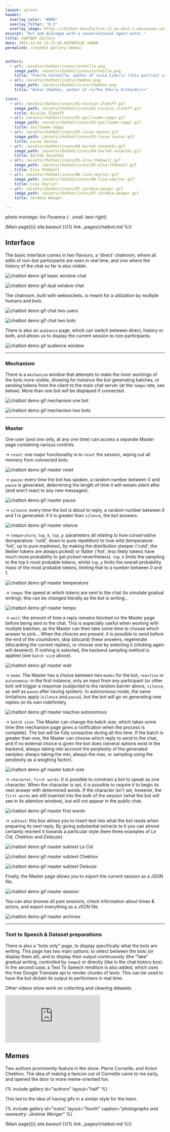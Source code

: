 ```yaml
---
layout: splash
header:
  overlay_color: "#000"
  overlay_filter: "0.2"
  overlay_image: https://chatbot-manufacture.s3.eu-west-2.amazonaws.com/Fovanna-chatbot-2021-37.webp
excerpt: "Act and dialogue with a conversational agent-actor."
title: CHATBOT Gallery
date: 2021-12-04 13:11:45.097804320 +0000 
permalink: /chatbot-gallery-demos/


authors:
  - url: /assets/chatbot/icons/corneille.png
    image_path: /assets/chatbot/icons/corneille.png
    title: "Pierre Corneille, author of <i>Le Cid</i> (this portrait is also the favicon for the bot site)"
  - url: /assets/chatbot/icons/chekhov.png
    image_path: /assets/chatbot/icons/chekhov.png
    title: "Anton Chekhov, author of <i>The Cherry Orchard</i>"

icons:
  - url: /assets/chatbot/icons/01-nicolas-zlatoff.gif
    image_path: /assets/chatbot/icons/01-nicolas-zlatoff.gif
    title: Nicolas Zlatoff
  - url: /assets/chatbot/icons/02-guillaume-ceppi.gif
    image_path: /assets/chatbot/icons/02-guillaume-ceppi.gif
    title: Guillaume Ceppi
  - url: /assets/chatbot/icons/03-lucas-savioz.gif
    image_path: /assets/chatbot/icons/03-lucas-savioz.gif
    title: Lucas Savioz
  - url: /assets/chatbot/icons/04-bartek-sozanski.gif
    image_path: /assets/chatbot/icons/04-bartek-sozanski.gif
    title: Bartek Sozanski
  - url: /assets/chatbot/icons/05-elsa-thébault.gif
    image_path: /assets/chatbot/icons/05-elsa-thébault.gif
    title: Elsa Thébault
  - url: /assets/chatbot/icons/06-lisa-veyrier.gif
    image_path: /assets/chatbot/icons/06-lisa-veyrier.gif
    title: Lisa Veyrier
  - url: /assets/chatbot/icons/07-jérémie-wenger.gif
    image_path: /assets/chatbot/icons/07-jérémie-wenger.gif
    title: Jérémie Wenger

---
```


*photo montage: Ivo Fovanna*
{: .small .text-right}

[Main page]({{ site.baseurl }}{% link _pages/chatbot.md %})

## Interface

The basic interface comes in two flavours, a 'direct' chatroom, where all edits of non-bot participants are seen in real time, and one where the history of the chat so far is also visible.

![chatbot demo gif basic window chat](https://chatbot-2021-demos.s3.eu-west-2.amazonaws.com/chat-cid.gif)

![chatbot demo gif dual window chat](https://chatbot-2021-demos.s3.eu-west-2.amazonaws.com/dual-cid.gif)

The chatroom, built with websockets, is meant for a utilization by multiple humans and bots.

![chatbot demo gif chat two users](https://chatbot-2021-demos.s3.eu-west-2.amazonaws.com/chat-two-users.gif)

![chatbot demo gif chat two bots](https://chatbot-2021-demos.s3.eu-west-2.amazonaws.com/chat-cid-two-bots.gif)

There is also an `audience` page, which can switch between direct, history or both, and allows us to display the current session to non-participants.

![chatbot demo gif audience window](https://chatbot-2021-demos.s3.eu-west-2.amazonaws.com/audience-cid.gif)

---

### Mechanism

There is a `mechanism` window that attempts to make the inner workings of the bots more visible, showing for instance the bot generating batches, or sending tokens from the client to the main chat server (at the `tempo` rate, see below). More than one bot will be displayed if connected.

![chatbot demo gif mechanism one bot](https://chatbot-2021-demos.s3.eu-west-2.amazonaws.com/mechanism-cid.gif)

![chatbot demo gif mechanism two bots](https://chatbot-2021-demos.s3.eu-west-2.amazonaws.com/mechanism-autonomous-two-bots.gif)

---

### Master

One user (and one only, at any one time) can access a separate Master page containing various controls.

→ `reset`: one major functionality is to `reset` the session, wiping out all memory from connected bots.

![chatbot demo gif master reset](https://chatbot-2021-demos.s3.eu-west-2.amazonaws.com/dual-master-reset.gif)

→  `pause`: every time the bot has spoken, a random number between 0 and `pause` is generated, determining the length of time it will remain silent after (and won't react to any new messages).

![chatbot demo gif master pause](https://chatbot-2021-demos.s3.eu-west-2.amazonaws.com/chat-master-pause.gif)

→  `silence`: every time the bot is about to reply, a random number between 0 and 1 is generated: if it is greater than `silence`, the bot answers.

![chatbot demo gif master silence](https://chatbot-2021-demos.s3.eu-west-2.amazonaws.com/chat-master-silence.gif)

→  `temperature`, `top_k`, `top_p`: parameters all relating to how conservative (temperature: 'cold', down to pure repetition) to how wild (temperature: 'hot', up to pure madness), by making the distribution steeper ('cold', the likelier tokens are always picked) or flatter ('hot', less likely tokens have much more probability to get picked nevertheless). `top_k` limits the sampling to the top k most probable tokens, whilst `top_p` limits the overall probability mass of the most probable tokens, limiting that to a number between 0 and 1.

![chatbot demo gif master temperature](https://chatbot-2021-demos.s3.eu-west-2.amazonaws.com/chat-master-temperature.gif)

→  `tempo`: the speed at which tokens are sent to the chat (to simulate gradual writing); this can be changed literally as the bot is writing...

![chatbot demo gif master tempo](https://chatbot-2021-demos.s3.eu-west-2.amazonaws.com/chat-master-tempo.gif)

→  `wait`: the amount of time a reply remains blocked on the Master page before being sent to the chat. This is especially useful when working with multiple batches, as the Master can then take some time to choose which answer to pick... When the choices are present, it is possible to send before the end of the countdown, skip (discard) these answers, regenerate (discarding the current replies), or choose one by selecting it (clicking again will deselect). If nothing is selected, the backend sampling method is applied (see `batch size` above).

![chatbot demo gif master wait](https://chatbot-2021-demos.s3.eu-west-2.amazonaws.com/chat-master-wait.gif)

→ `mode`: The Master has a choice between two `modes` for the bot, `reactive` or `autonomous`: in the first instance, only an input from any participant (or other bot) will trigger a response (subjected to the random barrier above, `silence`, as well as `pause` after having spoken). In autonomous mode, the same limitations apply (`silence` and `pause`), but the bot will go on generating new replies on its own indefinitely. 

![chatbot demo gif master reactive autonomous](https://chatbot-2021-demos.s3.eu-west-2.amazonaws.com/chat-cid-reactive-autonomous.gif)

→ `batch size`: The Master can change the batch size, which takes some time (the mechanism page gives a notification when the process is complete). The bot will be fully unreactive during all this time. If the batch is greater than one, the Master can choose which reply to send to the chat, and if no external choice is given the bot does (several options exist in the backend, always taking into account the perplexity of the generated samples: always taking the min, always the max, or sampling using the perplexity as a weighing factor).

![chatbot demo gif master batch size](https://chatbot-2021-demos.s3.eu-west-2.amazonaws.com/chat-master-batch-size.gif)

→ `character`, `first words`: It is possible to constrain a bot to speak as one character. When the character is set, it is possible to require it to begin its next answer with determined words. If the character isn't set, however, the `first words` are still inserted into the bulk of the session (what the bot will see in its attention window), but will not appear in the public chat.

![chatbot demo gif master first words](https://chatbot-2021-demos.s3.eu-west-2.amazonaws.com/chat-master-character-first-words.gif)

→ `subtext`: this box allows you to insert text into what the bot reads when preparing its next reply. By giving substantial extracts to it you can almost certainly reorient it towards a particular style (here three examples of *Le Cid*, *Chekhov* and *Deleuze*).

![chatbot demo gif master subtext Le Cid](https://chatbot-2021-demos.s3.eu-west-2.amazonaws.com/chat-master-subtext-cid.gif)

![chatbot demo gif master subtext Chekhov](https://chatbot-2021-demos.s3.eu-west-2.amazonaws.com/chat-master-subtext-chekhov.gif)

![chatbot demo gif master subtext Deleuze](https://chatbot-2021-demos.s3.eu-west-2.amazonaws.com/chat-master-subtext-deleuze.gif)

Finally, the Master page allows you to export the current session as a JSON file.

![chatbot demo gif master session](https://chatbot-2021-demos.s3.eu-west-2.amazonaws.com/chat-master-session-deleuze.gif)

You can also browse all past sessions, check information about times & actors, and export everything as a JSON file.

![chatbot demo gif master archives](https://chatbot-2021-demos.s3.eu-west-2.amazonaws.com/chat-master-archives.gif)

---

### Text to Speech & Dataset preparations

There is also a "bots only" page, to display specifically what the bots are writing. This page has two main options: to select between the bots (or display them all), and to display their output continuously (the "fake" gradual writing, controlled by `tempo`) or directly (like in the chat history box). In the second case, a Text To Speech rendition is also added, which uses the free Google Translate api to render chunks of texts. This can be used to have the bot dictate its output to performers in real time.

Other videos show work on collecting and cleaning datasets.

<div class="responsive-video-container">
<iframe src="https://www.youtube.com/embed/?listType=playlist&list=PLlNDOBNFozLDlk3eGGFWOchRJ6B4ADset" frameborder="0" allow="accelerometer; autoplay; clipboard-write; encrypted-media; gyroscope; picture-in-picture" allowfullscreen></iframe>
</div>


## Memes

Two authors prominently feature in the show: Pierre Corneille, and Anton Chekhov. The idea of making a favicon out of Corneille came to me early, and opened the door to more meme-oriented fun.

{% include gallery id="authors" layout="half" %}

This led to the idea of having gifs in a similar style for the team.

{% include gallery id="icons" layout="fourth" caption="*photographs and memestry: Jérémie Wenger*" %}

[Main page]({{ site.baseurl }}{% link _pages/chatbot.md %})

